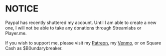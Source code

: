 <!-- # Choose Service

## [Mixer](https://mixer.streamlabs.com/b0undarybreaker)
## [Twitch](https://twitch.streamlabs.com/b0undarybreaker)
## [YouTube](https://youtube.streamlabs.com/UC4gM-ZIOhDVJSuh77UVHeXQ)
## [Player.me (console streaming)](https://player.me/b0undarybreaker#tip) -->

# NOTICE

Paypal has recently shuttered my account. Until I am able to create a new one,
I will not be able to take any donations through Streamlabs or Player.me.

If you wish to support me, please visit my
[Patreon](http://patreon.com/b0undarybreaker), my
[Venmo](https://venmo.com/B0undarybreaker), or on Square Cash as
$B0undarybreaker.
